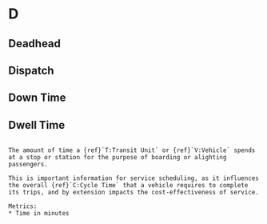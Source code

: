 # D

## Deadhead

## Dispatch

## Down Time


## Dwell Time
```{tabbed} Definition

The amount of time a {ref}`T:Transit Unit` or {ref}`V:Vehicle` spends at a stop or station for the purpose of boarding or alighting passengers.

This is important information for service scheduling, as it influences the overall {ref}`C:Cycle Time` that a vehicle requires to complete its trips, and by extension impacts the cost-effectiveness of service.
```
```{tabbed} Application
Metrics:
* Time in minutes
```

